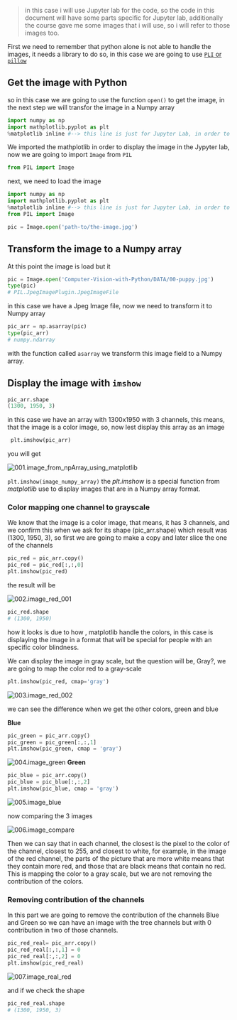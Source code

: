 > in this case i will use Jupyter lab for the code, so the code in this document will have some parts specific for Jupyter lab, additionally the course gave me some images that i will use, so i will refer to those images too.

First we need to remember that python alone is not able to handle the images, it needs a library to do so, in this case we are going to use [`PLI` or `pillow`](https://pillow.readthedocs.io/en/stable/installation.html)

## Get the image with Python

so in this case we are going to use the function `open()` to get the image, in the next step we will transfor the image in a Numpy array

```python
import numpy as np
import mathplotlib.pyplot as plt
%matplotlib inline #--> this line is just for Jupyter Lab, in order to disply images
```
We imported the mathplotlib in order to display the image in the Jypyter lab, now we are going to import `Image` from `PIL`

```python
from PIL import Image
```
 next, we need to load the image

```python
import numpy as np
import mathplotlib.pyplot as plt
%matplotlib inline #--> this line is just for Jupyter Lab, in order to display images
from PIL import Image

pic = Image.open('path-to/the-image.jpg')

```
## Transform the image to a Numpy array

At this point the image is load but it

```python
pic = Image.open('Computer-Vision-with-Python/DATA/00-puppy.jpg')
type(pic)
# PIL.JpegImagePlugin.JpegImageFile
```

in this case we have a Jpeg Image file, now we need to transform it to Numpy array

```python
pic_arr = np.asarray(pic)
type(pic_arr)
# numpy.ndarray
```

with the function called `asarray` we transform this image field to a Numpy array.

##  Display the image with `imshow`

```python
pic_arr.shape
(1300, 1950, 3)
```
 in this case we have an array with 1300x1950 with 3 channels, this means, that the image is a color image, so, now lest display this array as an image

```python
 plt.imshow(pic_arr)
```
you will get

![001.image_from_npArray_using_matplotlib](images/001.image_from_npArray_using_matplotlib.png)

`plt.imshow(image_numpy_array)` the *plt.imshow* is a special function from  *matplotlib* use to display images that are in a Numpy array format.

### Color mapping one channel to grayscale

We know that the image is a color image, that means, it has 3 channels, and we confirm this when we ask for its shape (pic_arr.shape) which result was (1300, 1950, 3), so first we are going to make a copy and later slice the one of the channels

```python
pic_red = pic_arr.copy()
pic_red = pic_red[:,:,0]
plt.imshow(pic_red)
```
the result will be

![002.image_red_001](images/002.Image_red_001.png)

```python
pic_red.shape
# (1300, 1950)
```

how it looks is due to how , matplotlib handle the colors, in this case is displaying the image in a format that will be special for people with an specific color blindness.

We can display the image in gray scale, but the question will be, Gray?, we are going to map the color red to a gray-scale

```python
plt.imshow(pic_red, cmap='gray')
```
![003.image_red_002](images/003.image_red_002.png)

we can see the difference when we get the other colors, green and blue

**Blue**
```python
pic_green = pic_arr.copy()
pic_green = pic_green[:,:,1]
plt.imshow(pic_green, cmap = 'gray')
```
![004.image_green](images/004.image_green.png)
**Green**

```python
pic_blue = pic_arr.copy()
pic_blue = pic_blue[:,:,2]
plt.imshow(pic_blue, cmap = 'gray')
```
![005.image_blue](images/005.image_blue.png)

now comparing the 3 images

![006.image_compare](images/006.image_compare.png)

Then we can say that in each channel, the closest is the pixel to the color of the channel, closest to 255, and closest to white, for example, in the image of the red channel, the parts of the picture that are more white means that they contain more red, and those that are black means that contain no red. This is mapping the color to a gray scale, but we are not removing the contribution of the colors.

### Removing contribution of the channels

In this part we are going to remove the contribution of the channels Blue and Green so we can have an image with the tree channels but with 0 contribution in two of those channels.

```python
pic_red_real= pic_arr.copy()
pic_red_real[:,:,1] = 0
pic_red_real[:,:,2] = 0
plt.imshow(pic_red_real)
```
![007.image_real_red](images/007.image_real_red.png)

and if we check the shape

```python
pic_red_real.shape
# (1300, 1950, 3)
```
